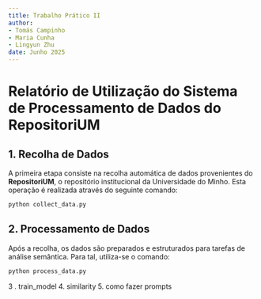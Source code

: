 ```yaml
---
title: Trabalho Prático II
author: 
- Tomás Campinho
- Maria Cunha
- Lingyun Zhu
date: Junho 2025
---
```


# Relatório de Utilização do Sistema de Processamento de Dados do RepositoriUM

## 1. Recolha de Dados

A primeira etapa consiste na recolha automática de dados provenientes do **RepositoriUM**, o repositório institucional da Universidade do Minho. Esta operação é realizada através do seguinte comando:

```bash
python collect_data.py
```
## 2. Processamento de Dados

Após a recolha, os dados são preparados e estruturados para tarefas de análise semântica. Para tal, utiliza-se o comando:
```bash
python process_data.py
```

3 . train_model 
4. similarity
5. como fazer prompts 
